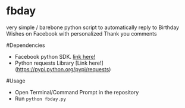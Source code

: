 # fbday
very simple / barebone python script to automatically reply to Birthday Wishes on Facebook with personalized Thank you comments

#Dependencies

- Facebook python SDK. [link here!](https://github.com/pythonforfacebook/facebook-sdk)
- Python requests Library [Link here!] (https://pypi.python.org/pypi/requests)

#Usage

- Open Terminal/Command Prompt in the repository
- Run `python fbday.py`